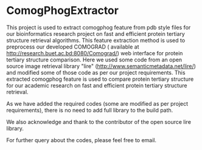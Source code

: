 # ComogPhogExtractor

This project is used to extract comogphog feature from pdb style files for our bioinformatics 
research project on fast and efficient protein tertiary structure retrieval algorithms. This feature extraction method is used to preprocess our developed COMOGRAD ( available at http://research.buet.ac.bd:8080/Comograd/) web interface for protein tertiary structure comparison.
Here we used some code from an open source image retrieval library "lire" (http://www.semanticmetadata.net/lire/) 
and  modified some of those code as per our project requirements. This extracted comogphog feature is used to 
compare protein tertiary structure for our academic research on fast and efficient protein tertiary structure retrieval.

As we have added the required codes (some are modified as per project requirements), there is no need
to add full library to the build path.

We also acknowledge and thank to the contributor of the open source lire library.

For further query about the codes, please feel free to email.

